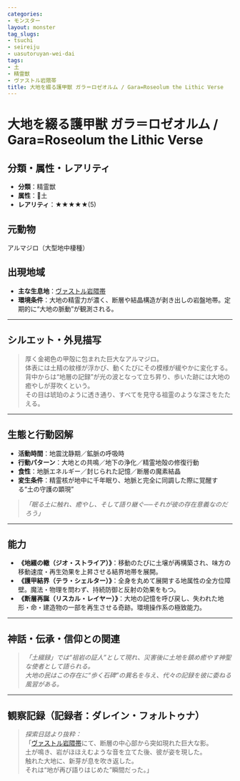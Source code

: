 ```yaml
---
categories:
- モンスター
layout: monster
tag_slugs:
- tsuchi
- seireiju
- uasutoruyan-wei-dai
tags:
- 土
- 精霊獣
- ヴァストル岩隈帯
title: 大地を綴る護甲獣 ガラ＝ロゼオルム / Gara=Roseolum the Lithic Verse
---
```


# 大地を綴る護甲獣 ガラ＝ロゼオルム / Gara=Roseolum the Lithic Verse

## 分類・属性・レアリティ
* **分類**：精霊獣  
* **属性**：🌱土  
* **レアリティ**：★★★★★(5)

## 元動物
アルマジロ（大型地中棲種）

## 出現地域
* **主な生息地**：[ヴァストル岩隈帯](../place/vastl_crags.md)  
* **環境条件**：大地の精霊力が濃く、断層や結晶構造が剥き出しの岩盤地帯。定期的に“大地の脈動”が観測される。

---

## シルエット・外見描写
> 厚く金褐色の甲殻に包まれた巨大なアルマジロ。  
> 体表には土精の紋様が浮かび、動くたびにその模様が緩やかに変化する。  
> 背中からは“地層の記録”が光の波となって立ち昇り、歩いた跡には大地の癒やしが芽吹くという。  
> その目は琥珀のように透き通り、すべてを見守る祖霊のような深さをたたえる。

---

## 生態と行動図解
* **活動時間**：地震沈静期／鉱脈の呼吸時  
* **行動パターン**：大地との共鳴／地下の浄化／精霊地殻の修復行動  
* **食性**：地脈エネルギー／封じられた記憶／断層の魔素結晶  
* **変生条件**：精霊核が地中に千年眠り、地脈と完全に同調した際に覚醒する“土の守護の顕現”

> *「眠る土に触れ、癒やし、そして語り継ぐ──それが彼の存在意義なのだろう」*

---

## 能力
* **《地綴の轍（ジオ・ストライア）》**：移動のたびに土壌が再構築され、味方の移動速度・再生効果を上昇させる結界地帯を展開。  
* **《護甲結界（テラ・シェルター）》**：全身を丸めて展開する地属性の全方位障壁。魔法・物理を問わず、持続防御と反射の効果をもつ。  
* **《断層再誕（リスカル・レイヤー）》**：大地の記憶を呼び戻し、失われた地形・命・建造物の一部を再生させる奇跡。環境操作系の極致能力。

---

## 神話・伝承・信仰との関連
> *「土綴録」では“祖岩の証人”として現れ、災害後に土地を鎮め癒やす神聖な使者として語られる。  
> 大地の民はこの存在に“歩く石碑”の異名を与え、代々の記録を彼に委ねる風習がある。*

---

## 観察記録（記録者：ダレイン・フォルトゥナ）

> *探索日誌より抜粋：*  
> 「[ヴァストル岩隈帯](../place/vastl_crags.md)にて、断層の中心部から突如現れた巨大な影。  
> 土が鳴き、岩がほほえむような音を立てた後、彼が姿を現した。  
> 触れた大地に、新芽が息を吹き返した。  
> それは“地が再び語りはじめた”瞬間だった。」
